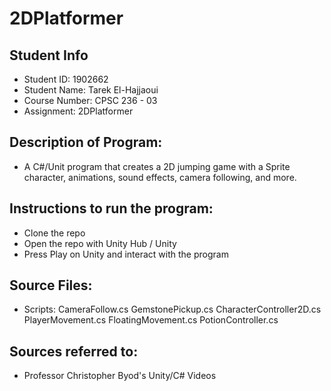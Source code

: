 # 2DPlatformer

## Student Info
- Student ID: 1902662
- Student Name: Tarek El-Hajjaoui
- Course Number: CPSC 236 - 03
- Assignment: 2DPlatformer

## Description of Program:
- A C#/Unit program that creates a 2D jumping game with a Sprite character, animations, sound effects, camera following, and more.

## Instructions to run the program:
- Clone the repo
- Open the repo with Unity Hub / Unity
- Press Play on Unity and interact with the program

## Source Files:
- Scripts:
CameraFollow.cs			GemstonePickup.cs
CharacterController2D.cs	PlayerMovement.cs
FloatingMovement.cs		PotionController.cs

## Sources referred to:
- Professor Christopher Byod's Unity/C# Videos

